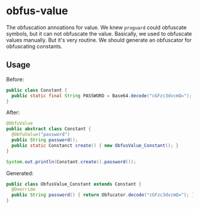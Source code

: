 # obfus-value

The obfuscation annoations for value. We knew `proguard` could obfuscate symbols, but it can not obfuscate the value.
Basically, we used to obfuscate values manually. But it's very routine. We should generate an obfuscator for obfuscating constants.

## Usage

Before:

```java
public class Constant {
  public static final String PASSWORD = Base64.decode("cGFzc3dvcmQ="); // Obfuscate "password" manually avoid plain-text after decompiled
}
```

After:

```java
@ObfuValue
public abstract class Constant {
  @ObfuValue("password")
  public String password();
  public static Constanct create() { new ObfusValue_Constant(); }
}

System.out.println(Constant.create().password());
```

Generated:

```java
public class ObfusValue_Constant extends Constant {
  @Override
  public String password() { return Obfucator.decode("cGFzc3dvcmQ="); }
}
```

